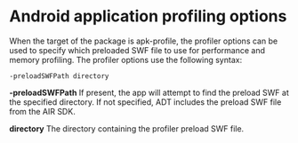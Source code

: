 # Android application profiling options

<div>

When the target of the package is apk-profile, the profiler options can be used
to specify which preloaded SWF file to use for performance and memory profiling.
The profiler options use the following syntax:

    -preloadSWFPath directory

**-preloadSWFPath** If present, the app will attempt to find the preload SWF at
the specified directory. If not specified, ADT includes the preload SWF file
from the AIR SDK.

**directory** The directory containing the profiler preload SWF file.

</div>

<div>

<div>



</div>

</div>
